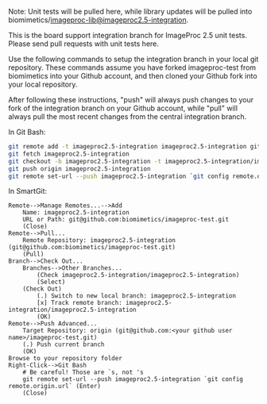 Note: Unit tests will be pulled here, while library updates will be pulled
into biomimetics/imageproc-lib@imageproc2.5-integration.

This is the board support integration branch for ImageProc 2.5 unit tests.
Please send pull requests with unit tests here.

Use the following commands to setup the integration branch in your local git
repository. These commands assume you have forked imageproc-test from
biomimetics into your Github account, and then cloned your Github fork into
your local repository.

After following these instructions, "push" will always push changes to your
fork of the integration branch on your Github account, while "pull" will
always pull the most recent changes from the central integration branch.

In Git Bash:
```bash
git remote add -t imageproc2.5-integration imageproc2.5-integration git@github.com:biomimetics/imageproc-test.git
git fetch imageproc2.5-integration
git checkout -b imageproc2.5-integration -t imageproc2.5-integration/imageproc2.5-integration
git push origin imageproc2.5-integration
git remote set-url --push imageproc2.5-integration `git config remote.origin.url`
```

In SmartGit:
```text
Remote-->Manage Remotes...-->Add
    Name: imageproc2.5-integration
    URL or Path: git@github.com:biomimetics/imageproc-test.git
    (Close)
Remote-->Pull...
    Remote Repository: imageproc2.5-integration (git@github.com:biomimetics/imageproc-test.git)
    (Pull)
Branch-->Check Out...
    Branches-->Other Branches...
        (Check imageproc2.5-integration/imageproc2.5-integration)
        (Select)
    (Check Out)
        (.) Switch to new local branch: imageproc2.5-integration
        [x] Track remote branch: imageproc2.5-integration/imageproc2.5-integration
        (OK)
Remote-->Push Advanced...
    Target Repository: origin (git@github.com:<your github user name>/imageproc-test.git)
    (.) Push current branch
    (OK)
Browse to your repository folder
Right-Click-->Git Bash
    # Be careful! Those are `s, not 's
    git remote set-url --push imageproc2.5-integration `git config remote.origin.url` (Enter)
    (Close)
```

